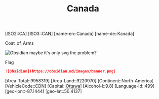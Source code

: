 ﻿---
title: "Canada"
location: [50.4137,-87.1444]
type: Country
SpocWebEntityId: 26860
isDeleted: false
confidential: public
tags:
- geo/Country

---
[ISO2::CA]
[ISO3::CAN]
[name-en::Canada]
[name-de::Kanada]

<img href='Coat_of_arms_of_Canada.svg'>Coat_of_Arms</img>

![Obsidian](https://obsidian.md/images/banner.png) maybe it's only svg the problem?

<img href='Canada/Flag_of_Canada_(Pantone).svg'/>Flag</img>

```md
![Obsidian](https://obsidian.md/images/banner.png)
```

[Area-Total::9958319]
[Area-Land::9220970]
[Continent::North-America]
[VehicleCode::CDN]
[Capital::[Ottawa](Canada/Ottawa.md)]
[Alcohol-l::9.8]
[Language-Id::499]
[geo-lon::-87.1444]
[geo-lat::50.4137]

